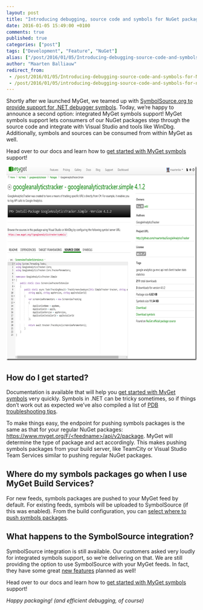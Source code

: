 ```yaml
---
layout: post
title: "Introducing debugging, source code and symbols for NuGet packages"
date: 2016-01-05 15:49:00 +0100
comments: true
published: true
categories: ["post"]
tags: ["Development", "Feature", "NuGet"]
alias: ["/post/2016/01/05/Introducing-debugging-source-code-and-symbols-for-NuGet-packages.aspx", "/post/2016/01/05/introducing-debugging-source-code-and-symbols-for-nuget-packages.aspx"]
author: "Maarten Balliauw"
redirect_from:
 - /post/2016/01/05/Introducing-debugging-source-code-and-symbols-for-NuGet-packages.aspx.html
 - /post/2016/01/05/introducing-debugging-source-code-and-symbols-for-nuget-packages.aspx.html
---
```


<p>Shortly after we launched MyGet, we teamed up with <a href="/post/2011/11/16/Publishing-symbol-packages-for-a-MyGet-feed.aspx">SymbolSource.org to provide support for .NET debugger symbols</a>. Today, we’re happy to announce a second option: integrated MyGet symbols support! MyGet symbols support lets consumers of our NuGet packages step through the source code and integrate with Visual Studio and tools like WinDbg. Additionally, symbols and sources can be consumed from within MyGet as well.</p> <p>Head over to our docs and learn how to <a href="http://docs.myget.org/docs/reference/symbols">get started with MyGet symbols</a> support!</p> <p align="center"><a href="/images/image_132.png"><img width="724" height="514" title="image" style="border: 0px currentColor; padding-top: 0px; padding-right: 0px; padding-left: 0px; display: inline; background-image: none;" alt="image" src="/images/image_thumb_130.png" border="0"></a></p> <h2>How do I get started?</h2> <p>Documentation is available that will help you <a href="http://docs.myget.org/docs/reference/symbols">get started with MyGet symbols</a> very quickly. Symbols in .NET can be tricky sometimes, so if things don’t work out as expected we’ve also compiled a list of <a href="http://docs.myget.org/docs/reference/symbols#Troubleshooting">PDB troubleshooting tips</a>.</p> <p>To make things easy, the endpoint for pushing symbols packages is the same as that for your regular NuGet packages: <a href="https://www.myget.org/F/<feedname>/api/v2/package">https://www.myget.org/F/&lt;feedname&gt;/api/v2/package</a>. MyGet will determine the type of package and act accordingly. This makes pushing symbols packages from your build server, like TeamCity or Visual Studio Team Services similar to pushing regular NuGet packages.</p> <h2>Where do my symbols packages go when I use MyGet Build Services?</h2> <p>For new feeds, symbols packages are pushed to your MyGet feed by default. For existing feeds, symbols will be uploaded to SymbolSource (if this was enabled). From the build configuration, you can <a href="http://docs.myget.org/docs/reference/build-services#Pushing_symbols">select where to push symbols packages</a>.</p> <h2>What happens to the SymbolSource integration?</h2> <p>SymbolSource integration is still available. Our customers asked very loudly for integrated symbols support, so we’re delivering on that. We are still providing the option to use SymbolSource with your MyGet feeds. In fact, they have some great <a href="http://tripleemcoder.com/2015/10/04/moving-to-the-new-symbolsource-engine/">new features</a> planned as well!</p> <p>Head over to our docs and learn how to <a href="http://docs.myget.org/docs/reference/symbols">get started with MyGet symbols</a> support!</p> <p><em>Happy packaging! (and efficient debugging, of course)</em></p>



